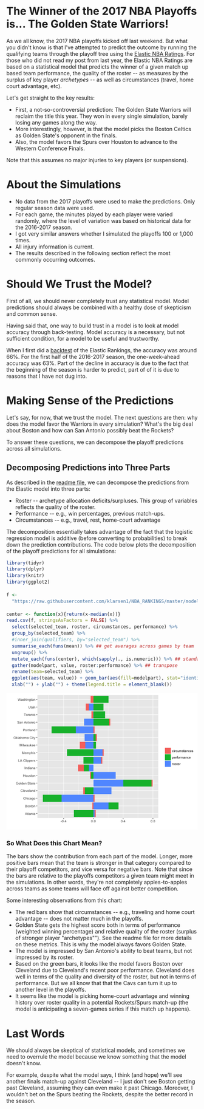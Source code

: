 The Winner of the 2017 NBA Playoffs is... The Golden State Warriors!
====================================================================

As we all know, the 2017 NBA playoffs kicked off last weekend. But what you didn't know is that I've attempted to predict the outcome by running the qualifying teams through the playoff tree using the [Elastic NBA Ratings](https://github.com/klarsen1/NBA_RANKINGS). For those who did not read my post from last year, the Elastic NBA Ratings are based on a statistical model that predicts the winner of a given match up based team performance, the quality of the roster -- as measures by the surplus of key player *archetypes* -- as well as circumstances (travel, home court advantage, etc).

Let's get straight to the key results:

-   First, a not-so-controversial prediction: The Golden State Warriors will reclaim the title this year. They won in every single simulation, barely losing any games along the way.
-   More interestingly, however, is that the model picks the Boston Celtics as Golden State's opponent in the finals.
-   Also, the model favors the Spurs over Houston to advance to the Western Conference Finals.

Note that this assumes no major injuries to key players (or suspensions).

About the Simulations
=====================

-   No data from the 2017 playoffs were used to make the predictions. Only regular season data were used.
-   For each game, the minutes played by each player were varied randomly, where the level of variation was based on historical data for the 2016-2017 season.
-   I got very similar answers whether I simulated the playoffs 100 or 1,000 times.
-   All injury information is current.
-   The results described in the following section reflect the most commonly occurring outcomes.

Should We Trust the Model?
==========================

First of all, we should never completely trust any statistical model. Model predictions should always be combined with a healthy dose of skepticism and common sense.

Having said that, one way to build trust in a model is to look at model accuracy through back-testing. Model accuracy is a necessary, but not sufficient condition, for a model to be useful and trustworthy.

When I first did a [backtest](https://github.com/klarsen1/NBA_RANKINGS) of the Elastic Rankings, the accuracy was around 66%. For the first half of the 2016-2017 season, the one-week-ahead accuracy was 63%. Part of the decline in accuracy is due to the fact that the beginning of the season is harder to predict, part of of it is due to reasons that I have not dug into.

Making Sense of the Predictions
===============================

Let's say, for now, that we trust the model. The next questions are then: why does the model favor the Warriors in every simulation? What's the big deal about Boston and how can San Antonio possibly beat the Rockets?

To answer these questions, we can decompose the playoff predictions across all simulations.

Decomposing Predictions into Three Parts
----------------------------------------

As described in the [readme file](https://github.com/klarsen1/NBA_RANKINGS), we can decompose the predictions from the Elastic model into three parts:

-   Roster -- archetype allocation deficits/surpluses. This group of variables reflects the quality of the roster.
-   Performance -- e.g., win percentages, previous match-ups.
-   Circumstances -- e.g., travel, rest, home-court advantage

The decomposition essentially takes advantage of the fact that the logistic regression model is additive (before converting to probabilities) to break down the prediction contributions. The code below plots the decomposition of the playoff predictions for all simulations:

``` r
library(tidyr)
library(dplyr)
library(knitr)
library(ggplot2)

f <-
  "https://raw.githubusercontent.com/klarsen1/NBA_RANKINGS/master/modeldetails/2017_playoff_decomp.CSV"
 
center <- function(x){return(x-median(x))}
read.csv(f, stringsAsFactors = FALSE) %>%
  select(selected_team, roster, circumstances, performance) %>%
  group_by(selected_team) %>%
  #inner_join(qualifiers, by="selected_team") %>%
  summarise_each(funs(mean)) %>% ## get averages across games by team
  ungroup() %>%
  mutate_each(funs(center), which(sapply(., is.numeric))) %>% ## standardize across teams
  gather(modelpart, value, roster:performance) %>% ## transpose
  rename(team=selected_team) %>%
  ggplot(aes(team, value)) + geom_bar(aes(fill=modelpart), stat="identity") + coord_flip() +
  xlab("") + ylab("") + theme(legend.title = element_blank())
```

![](playoffs_2017_files/figure-markdown_github/unnamed-chunk-1-1.png)

### So What Does this Chart Mean?

The bars show the contribution from each part of the model. Longer, more positive bars mean that the team is stronger in that category compared to their playoff competitors, and vice versa for negative bars. Note that since the bars are relative to the playoffs competitors a given team might meet in the simulations. In other words, they're not completely apples-to-apples across teams as some teams will face off against better competition.

Some interesting observations from this chart:

-   The red bars show that circumstances -- e.g., traveling and home court advantage -- does not matter much in the playoffs.
-   Golden State gets the highest score both in terms of performance (weighted winning percentage) and relative quality of the roster (surplus of stronger player "archetypes""). See the readme file for more details on these metrics. This is why the model always favors Golden State.
-   The model is impressed by San Antonio's ability to beat teams, but not impressed by its roster.
-   Based on the green bars, it looks like the model favors Boston over Cleveland due to Cleveland's recent poor performance. Cleveland does well in terms of the quality and diversity of the roster, but not in terms of performance. But we all know that that the Cavs can turn it up to another level in the playoffs.
-   It seems like the model is picking home-court advantage and winning history over roster quality in a potential Rockets/Spurs match-up (the model is anticipating a seven-games series if this match up happens).

Last Words
==========

We should always be skeptical of statistical models, and sometimes we need to overrule the model because we know something that the model doesn't know.

For example, despite what the model says, I think (and hope) we'll see another finals match-up against Cleveland -- I just don't see Boston getting past Cleveland, assuming they can even make it past Chicago. Moreover, I wouldn't bet on the Spurs beating the Rockets, despite the better record in the season.
